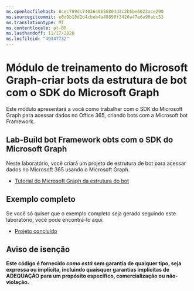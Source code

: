```yaml
---
ms.openlocfilehash: 8cec789dc7403640656804d3c3b5be6023ace290
ms.sourcegitcommit: e0d9b18d2d4cbeb4a48890f3420a47e6a90abc53
ms.translationtype: MT
ms.contentlocale: pt-BR
ms.lasthandoff: 11/17/2020
ms.locfileid: "49347732"
---
```

# <a name="microsoft-graph-training-module---build-bot-framework-bots-with-the-microsoft-graph-sdk"></a>Módulo de treinamento do Microsoft Graph-criar bots da estrutura de bot com o SDK do Microsoft Graph

Este módulo apresentará a você como trabalhar com o SDK do Microsoft Graph para acessar dados no Office 365, criando bots com a Microsoft bot Framework.

## <a name="lab---build-bot-framework-obts-with-the-microsoft-graph-sdk"></a>Lab-Build bot Framework obts com o SDK do Microsoft Graph

Neste laboratório, você criará um projeto de estrutura de bot para acessar dados no Microsoft 365 usando o Microsoft Graph.

- [Tutorial do Microsoft Graph da estrutura do bot](https://docs.microsoft.com/graph/tutorials/bot-framework)

## <a name="completed-sample"></a>Exemplo completo

Se você só quiser que o exemplo completo seja gerado seguindo este laboratório, você pode encontrá-lo aqui.

- [Projeto concluído](demo)

## <a name="disclaimer"></a>Aviso de isenção

**Este código é fornecido _como está_ sem garantia de qualquer tipo, seja expressa ou implícita, incluindo quaisquer garantias implícitas de ADEQÜAÇÃO para um propósito específico, comercialização ou não-violação.**
